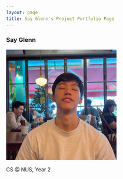 ```yaml
---
layout: page
title: Say Glenn's Project Portfolio Page
---
```

### Say Glenn
<img src="../images/sayglenn.png" width="300px">

CS @ NUS, Year 2

